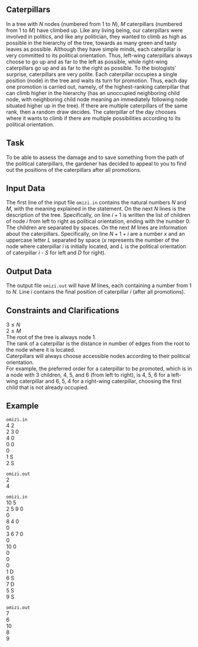 ## Caterpillars

In a tree with $N$ nodes (numbered from $1$ to $N$), $M$ caterpillars (numbered from $1$ to $M$) have climbed up. Like any living being, our caterpillars were involved in politics, and like any politician, they wanted to climb as high as possible in the hierarchy of the tree, towards as many green and tasty leaves as possible. Although they have simple minds, each caterpillar is very committed to its political orientation. Thus, left-wing caterpillars always choose to go up and as far to the left as possible, while right-wing caterpillars go up and as far to the right as possible. To the biologists' surprise, caterpillars are very polite. Each caterpillar occupies a single position (node) in the tree and waits its turn for promotion. Thus, each day one promotion is carried out, namely, of the highest-ranking caterpillar that can climb higher in the hierarchy (has an unoccupied neighboring child node, with neighboring child node meaning an immediately following node situated higher up in the tree). If there are multiple caterpillars of the same rank, then a random draw decides. The caterpillar of the day chooses where it wants to climb if there are multiple possibilities according to its political orientation.

## Task

To be able to assess the damage and to save something from the path of the political caterpillars, the gardener has decided to appeal to you to find out the positions of the caterpillars after all promotions.

## Input Data

The first line of the input file `omizi.in` contains the natural numbers $N$ and $M$, with the meaning explained in the statement. On the next $N$ lines is the description of the tree. Specifically, on line $i+1$ is written the list of children of node $i$ from left to right as political orientation, ending with the number $0$. The children are separated by spaces. On the next $M$ lines are information about the caterpillars. Specifically, on line $N+1+i$ are a number $x$ and an uppercase letter $L$ separated by space ($x$ represents the number of the node where caterpillar $i$ is initially located, and $L$ is the political orientation of caterpillar $i$ - $S$ for left and $D$ for right).

## Output Data

The output file `omizi.out` will have $M$ lines, each containing a number from $1$ to $N$. Line $i$ contains the final position of caterpillar $i$ (after all promotions).

## Constraints and Clarifications

$3 \leq N$  
$2 \leq M$  
The root of the tree is always node $1$.  
The rank of a caterpillar is the distance in number of edges from the root to the node where it is located.  
Caterpillars will always choose accessible nodes according to their political orientation.  
For example, the preferred order for a caterpillar to be promoted, which is in a node with $3$ children, $4$, $5$, and $6$ (from left to right), is $4$, $5$, $6$ for a left-wing caterpillar and $6$, $5$, $4$ for a right-wing caterpillar, choosing the first child that is not already occupied.

## Example

`omizi.in`  
4 2  
2 3 0  
4 0  
0 0  
0  
1 S  
2 S  

`omizi.out`  
2  
4  

`omizi.in`  
10 5  
2 5  9 0  
0  
8 4 0  
0  
3 6 7 0  
0  
10 0  
0  
0  
0  
1 D  
6 S  
7 D  
5 S  
9 S  

`omizi.out`  
7  
6  
10  
8  
9